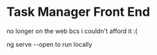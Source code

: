 # Task Manager Front End
no longer on the web bcs i couldn't afford it :(

ng serve --open to run locally
